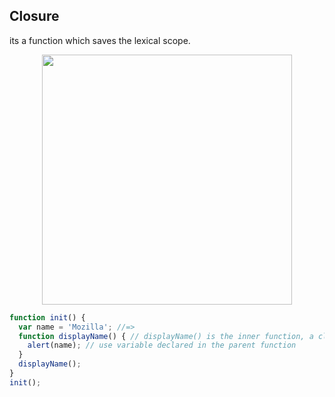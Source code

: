 <style>
  img{
    width: 400px;
    height: 400px;
  }
</style>

## Closure
its a function which saves the lexical scope.
<p align="center">
  <img 
    src="https://i.postimg.cc/7ZZdVnw0/closure.png"
  >
</p>

```js
function init() {
  var name = 'Mozilla'; //=> 
  function displayName() { // displayName() is the inner function, a closure
    alert(name); // use variable declared in the parent function
  }
  displayName();
}
init();
``` 
